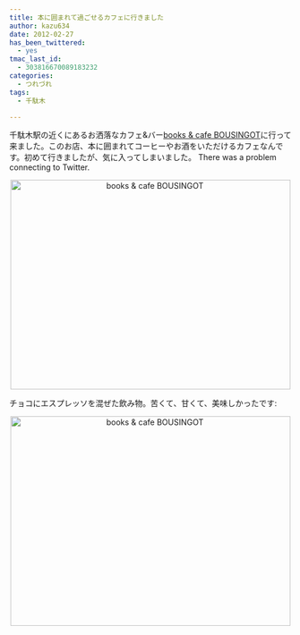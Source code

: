 ```yaml
---
title: 本に囲まれて過ごせるカフェに行きました
author: kazu634
date: 2012-02-27
has_been_twittered:
  - yes
tmac_last_id:
  - 303816670089183232
categories:
  - つれづれ
tags:
  - 千駄木

---
```

千駄木駅の近くにあるお洒落なカフェ&バー<a href="http://www.bousingot.com/" onclick="__gaTracker('send', 'event', 'outbound-article', 'http://www.bousingot.com/', 'books & cafe BOUSINGOT');" target="_blank">books & cafe BOUSINGOT</a>に行って来ました。このお店、本に囲まれてコーヒーやお酒をいただけるカフェなんです。初めて行きましたが、気に入ってしまいました。 There was a problem connecting to Twitter. 

<!--more-->

<p style="text-align: center;">
<a href="http://www.flickr.com/photos/42332031@N02/6931254793/" onclick="__gaTracker('send', 'event', 'outbound-article', 'http://www.flickr.com/photos/42332031@N02/6931254793/', '');" title="books & cafe BOUSINGOT by kazu634, on Flickr"><img class="aligncenter" src="http://farm8.staticflickr.com/7045/6931254793_5282460ce7.jpg" alt="books & cafe BOUSINGOT" width="500" height="375" /></a>
</p>

チョコにエスプレッソを混ぜた飲み物。苦くて、甘くて、美味しかったです:

<p style="text-align: center;">
<a href="http://www.flickr.com/photos/42332031@N02/6785137430/" onclick="__gaTracker('send', 'event', 'outbound-article', 'http://www.flickr.com/photos/42332031@N02/6785137430/', '');" title="books & cafe BOUSINGOT by kazu634, on Flickr"><img class="aligncenter" src="http://farm8.staticflickr.com/7055/6785137430_62e0b685f2.jpg" alt="books & cafe BOUSINGOT" width="500" height="375" /></a>
</p>
